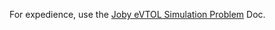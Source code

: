 For expedience, use the [Joby eVTOL Simulation Problem]([url](https://docs.google.com/document/d/1cs0KWRM-hKTKLBxq86qLtEyjmlEGkVm6Ybu5HIujh34/edit?tab=t.0#heading=h.jca3srvkca75)) Doc.
